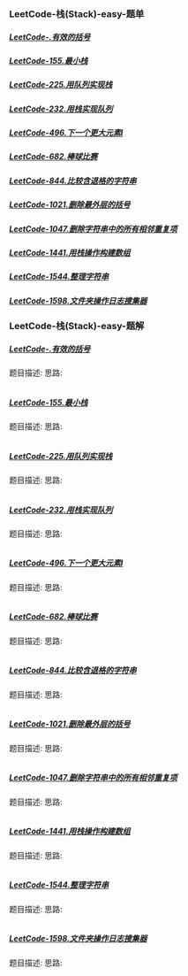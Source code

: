 ### <a id="_link_click_group">LeetCode-栈(Stack)-easy-题单</a>
##### [LeetCode-.有效的括号](#_id)
##### [LeetCode-155.最小栈](#_id155)
##### [LeetCode-225.用队列实现栈](#_id225)
##### [LeetCode-232.用栈实现队列](#_id232)
##### [LeetCode-496.下一个更大元素I](#_id496)
##### [LeetCode-682.棒球比赛](#_id682)
##### [LeetCode-844.比较含退格的字符串](#_id844)
##### [LeetCode-1021.删除最外层的括号](#_id1021)
##### [LeetCode-1047.删除字符串中的所有相邻重复项](#_id1047)
##### [LeetCode-1441.用栈操作构建数组](#_id1441)
##### [LeetCode-1544.整理字符串](#_id1544)
##### [LeetCode-1598.文件夹操作日志搜集器](#_id1598)

### LeetCode-栈(Stack)-easy-题解
##### <a id="_id">[LeetCode-.有效的括号](#_link_click_group)</a>
题目描述:
思路:
```

```
##### <a id="_id155">[LeetCode-155.最小栈](#_link_click_group)</a>
题目描述:
思路:
```

```
##### <a id="_id225">[LeetCode-225.用队列实现栈](#_link_click_group)</a>
题目描述:
思路:
```

```
##### <a id="_id232">[LeetCode-232.用栈实现队列](#_link_click_group)</a>
题目描述:
思路:
```

```
##### <a id="_id496">[LeetCode-496.下一个更大元素I](#_link_click_group)</a>
题目描述:
思路:
```

```
##### <a id="_id682">[LeetCode-682.棒球比赛](#_link_click_group)</a>
题目描述:
思路:
```

```
##### <a id="_id844">[LeetCode-844.比较含退格的字符串](#_link_click_group)</a>
题目描述:
思路:
```

```
##### <a id="_id1021">[LeetCode-1021.删除最外层的括号](#_link_click_group)</a>
题目描述:
思路:
```

```
##### <a id="_id1047">[LeetCode-1047.删除字符串中的所有相邻重复项](#_link_click_group)</a>
题目描述:
思路:
```

```
##### <a id="_id1441">[LeetCode-1441.用栈操作构建数组](#_link_click_group)</a>
题目描述:
思路:
```

```
##### <a id="_id1544">[LeetCode-1544.整理字符串](#_link_click_group)</a>
题目描述:
思路:
```

```
##### <a id="_id1598">[LeetCode-1598.文件夹操作日志搜集器](#_link_click_group)</a>
题目描述:
思路:
```

```
